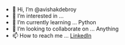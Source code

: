 - 👋 Hi, I’m @avishakdebroy
- 👀 I’m interested in ...
- 🌱 I’m currently learning ... Python
- 💞️ I’m looking to collaborate on ... Anything
- 📫 How to reach me ... [LinkedIn](https://www.linkedin.com/in/avishakdebroy/)

<!---
avishakdebroy/avishakdebroy is a ✨ special ✨ repository because its `README.md` (this file) appears on your GitHub profile.
You can click the Preview link to take a look at your changes.
--->
